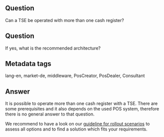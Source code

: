 ## Question

Can a TSE be operated with more than one cash register?

## Question

If yes, what is the recommended architecture?

## Metadata tags

lang-en, market-de, middleware, PosCreator, PosDealer, Consultant

## Answer

It is possible to operate more than one cash register with a TSE. There are some prerequisites and it also depends on the used POS system, therefore there is no general answer to that question.

We recommend to have a look on our [guideline for rollout scenarios](https://docs.fiskaltrust.cloud/docs/posdealers/rollout-doc/middleware#rollout-scenarios) to assess all options and to find a solution which fits your requirements.